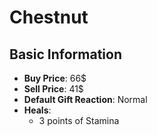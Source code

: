 # Chestnut

## Basic Information

- **Buy Price**: 66$
- **Sell Price**: 41$
- **Default Gift Reaction**: Normal
- **Heals**:
  - 3 points of Stamina